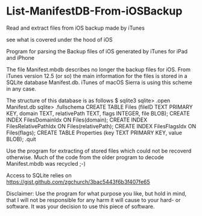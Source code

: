 # List-ManifestDB-From-iOSBackup
Read and extract files from iOS backup made by iTunes

see what is covered under the hood of iOS

Program for parsing the Backup files of iOS generated by iTunes for iPad and iPhone

The file Manifest.mbdb describes no longer the backup files for iOS. From iTunes version 12.5 (or so) the main information for the files is stored in a SQLite database Manifest.db. iTunes of macOS Sierra is using this scheme in any case.

The structure of this database is as follows
$ sqlite3
sqlite> .open Manifest.db
sqlite> .fullschema
CREATE TABLE Files (fileID TEXT PRIMARY KEY, domain TEXT, relativePath TEXT, flags INTEGER, file BLOB);
CREATE INDEX FilesDomainIdx ON Files(domain);
CREATE INDEX FilesRelativePathIdx ON Files(relativePath);
CREATE INDEX FilesFlagsIdx ON Files(flags);
CREATE TABLE Properties (key TEXT PRIMARY KEY, value BLOB);
.quit

Use the program for extracting of stored files which could not be recoverd otherwise.
Much of the code from the older program to decode Manifest.mbdb was recycled ;-)

Access to SQLite relies on <https://gist.github.com/zgchurch/3bac5443f6b3f407fe65>

Disclaimer: Use the program for what purpose you like, but hold in mind, that I will not be responsible for any harm it will cause to your hard- or software. It was your decision to use this piece of software.
